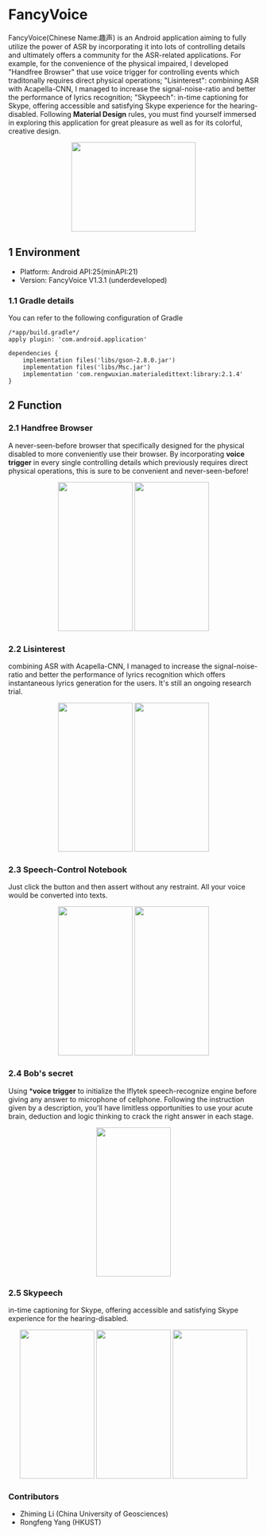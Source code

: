 # FancyVoice
FancyVoice(Chinese Name:趣声) is an Android application aiming to fully utilize the power of ASR by incorporating it into lots of controlling details and ultimately offers a community for the ASR-related applications. For example, for the convenience of the physical impaired, I developed "Handfree Browser" that use voice trigger for controlling events which traditonally requires direct physical operations; "Lisinterest": combining ASR with Acapella-CNN, I managed to increase the signal-noise-ratio and better the performance of lyrics recognition; "Skypeech": in-time captioning for Skype, offering accessible and satisfying Skype experience for the hearing-disabled. Following **Material Design** rules, you must find yourself immersed in exploring this application for great pleasure as well as for its colorful, creative design.

<div align=center>
    <img width="250" height="180" src="https://github-1252789527.cos.ap-shanghai.myqcloud.com/FancyVoice/logo.png"/>
</div>

## 1 Environment
* Platform: Android API:25(minAPI:21)
* Version: FancyVoice V1.3.1 (underdeveloped)
### 1.1 Gradle details
You can refer to the following configuration of Gradle

```
/*app/build.gradle*/
apply plugin: 'com.android.application'

dependencies {
    implementation files('libs/gson-2.8.0.jar')
    implementation files('libs/Msc.jar')
    implementation 'com.rengwuxian.materialedittext:library:2.1.4'
}
```


## 2 Function
### 2.1 Handfree Browser
A never-seen-before browser that specifically designed for the physical disabled to more conveniently use their browser. By incorporating **voice trigger** in every single controlling details which previously requires direct physical operations, this is sure to be convenient and never-seen-before!
<div align=center>
    <img width="150" height="300" src="https://github-1252789527.cos.ap-shanghai.myqcloud.com/FancyVoice/browser3.jpg"/>
    <img width="150" height="300" src="https://github-1252789527.cos.ap-shanghai.myqcloud.com/FancyVoice/browser4.jpg"/>
</div>

### 2.2 Lisinterest
combining ASR with Acapella-CNN, I managed to increase the signal-noise-ratio and better the performance of lyrics recognition which offers instantaneous lyrics generation for the users. It's still an ongoing research trial.
<div align=center>
    <img width="150" height="300" src="https://github-1252789527.cos.ap-shanghai.myqcloud.com/FancyVoice/music_player1.jpg"/>
    <img width="150" height="300" src="https://github-1252789527.cos.ap-shanghai.myqcloud.com/FancyVoice/music_player2.jpg"/>
</div>

### 2.3 Speech-Control Notebook
Just click the button and then assert without any restraint. All your voice would be converted into texts.
<div align=center>
    <img width="150" height="300" src="https://github-1252789527.cos.ap-shanghai.myqcloud.com/FancyVoice/notebook1.jpg"/>
    <img width="150" height="300" src="https://github-1252789527.cos.ap-shanghai.myqcloud.com/FancyVoice/notebook2.jpg"/>
</div>

### 2.4 Bob's secret
Using ***voice trigger** to initialize the Iflytek speech-recognize engine before giving any answer to microphone of cellphone. Following the instruction given by a description, you'll have limitless opportunities to use your acute brain, deduction and logic thinking to crack the right answer in each stage.
<div align=center>
  <img width="150" height="300" src="https://github-1252789527.cos.ap-shanghai.myqcloud.com/FancyVoice/game.jpg"/>
</div>

### 2.5 Skypeech

in-time captioning for Skype, offering accessible and satisfying Skype experience for the hearing-disabled.

<div align=center>
    <img width="150" height="300" src="https://github-1252789527.cos.ap-shanghai.myqcloud.com/FancyVoice/call1.jpg"/>
    <img width="150" height="300" src="https://github-1252789527.cos.ap-shanghai.myqcloud.com/FancyVoice/call2.jpg"/>
    <img width="150" height="300" src="https://github-1252789527.cos.ap-shanghai.myqcloud.com/FancyVoice/call3.jpg"/>
</div>

### Contributors
- Zhiming Li (China University of Geosciences)
- Rongfeng Yang (HKUST)
